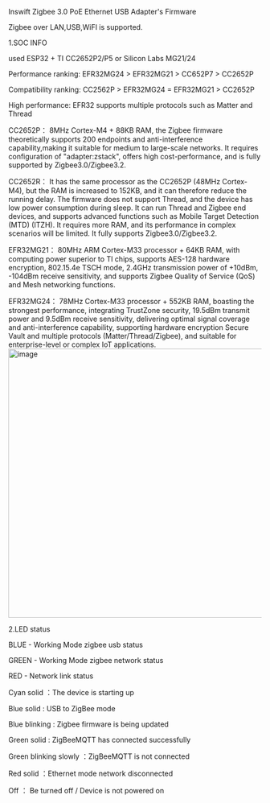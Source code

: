 Inswift Zigbee 3.0 PoE Ethernet USB Adapter's Firmware

Zigbee over LAN,USB,WiFI is supported.


1.SOC INFO 

used ESP32 + TI CC2652P2/P5 or Silicon Labs MG21/24

Performance ranking: EFR32MG24 > EFR32MG21 > CC652P7 > CC2652P

Compatibility ranking: CC2562P > EFR32MG24 = EFR32MG21 > CC2652P

High performance: EFR32 supports multiple protocols such as Matter and Thread

CC2652P： 
8MHz Cortex-M4 + 88KB RAM, the Zigbee firmware theoretically supports 200 endpoints 
and anti-interference capability,making it suitable for medium to large-scale networks. 
It requires configuration of "adapter:zstack", offers high cost-performance, and is fully supported by Zigbee3.0/Zigbee3.2.

CC2652R： 
It has the same processor as the CC2652P (48MHz Cortex-M4), but the RAM is increased to 152KB,
and it can therefore reduce the running delay. The firmware does not support Thread, and the device
has low power consumption during sleep. It can run Thread and Zigbee end devices, and supports advanced
functions such as Mobile Target Detection (MTD) (ITZH). It requires more RAM, and its performance in complex
scenarios will be limited. It fully supports Zigbee3.0/Zigbee3.2.

EFR32MG21： 
80MHz ARM Cortex-M33 processor + 64KB RAM, with computing power superior to TI chips, 
supports AES-128 hardware encryption, 802.15.4e TSCH mode, 2.4GHz transmission power of +10dBm,
-104dBm receive sensitivity, and supports Zigbee Quality of Service (QoS) and Mesh networking functions.

EFR32MG24：
78MHz Cortex-M33 processor + 552KB RAM, boasting the strongest performance, integrating TrustZone security, 
19.5dBm transmit power and 9.5dBm receive sensitivity, delivering optimal signal coverage and anti-interference capability, 
supporting hardware encryption Secure Vault and multiple protocols (Matter/Thread/Zigbee), and suitable for enterprise-level or complex IoT applications.
<img width="773" height="535" alt="image" src="https://github.com/user-attachments/assets/7df2ee49-3107-4df1-b24a-7d636fb26d1d" />



2.LED status

BLUE - Working Mode zigbee usb status

GREEN - Working Mode zigbee network status

RED - Network link status

Cyan solid ：The device is starting up

Blue solid : USB to ZigBee mode

Blue blinking : Zigbee firmware is being updated

Green solid : ZigBeeMQTT has connected successfully

Green blinking slowly ：ZigBeeMQTT is not connected

Red solid ：Ethernet mode network disconnected

Off ： Be turned off / Device is not powered on


